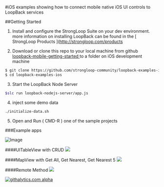 
#iOS examples showing how to connect mobile native iOS UI controls to LoopBack services



##Getting Started

1. Install and configure the StrongLoop Suite on your dev environment.  more information on installing LoopBack can be found in the [ StrongLoop Products ](http://strongloop.com/products

2. Download or clone this repo to your local machine from github [loopback-mobile-getting-started ](https://github.com/strongloop-community/loopback-mobile-getting-started) to a folder on iOS development machine
```sh
$ git clone https://github.com/strongloop-community/loopback-examples-ios.git
$ cd loopback-examples-ios
```

3. Start the LoopBack Node Server 
```sh
$slc run loopback-nodejs-server/app.js
```

4. inject some demo data
```sh
./initialize-data.sh
```

5. Open and Run ( CMD-R ) one of the sample projects 

###Example apps

![Image](screenshots/sample-examples-ios-all.png?raw=true)

####UITableView with CRUD
![](screenshots/tableview.png?raw=true)

####MapView with Get All, Get Nearest, Get Nearest 5 
![](screenshots/mapview.png?raw=true)

####Remote Method
![](screenshots/remote.png?raw=true)




[![githalytics.com alpha](https://cruel-carlota.pagodabox.com/d2ee0a3325036377aca0f548c0d27602 "githalytics.com")](http://githalytics.com/strongloop-community/loopback-examples-ios)

